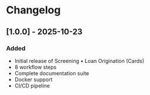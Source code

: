 # Changelog

## [1.0.0] - 2025-10-23

### Added
- Initial release of Screening • Loan Origination (Cards)
- 8 workflow steps
- Complete documentation suite
- Docker support
- CI/CD pipeline
